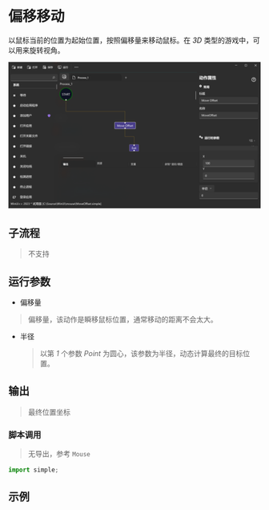 # 偏移移动 
以鼠标当前的位置为起始位置，按照偏移量来移动鼠标。在 *3D* 类型的游戏中，可以用来旋转视角。


![MoveOffset](./images/09.png ':size=90%')


## 子流程
> 不支持


## 运行参数

* 偏移量
> 偏移量，该动作是瞬移鼠标位置，通常移动的距离不会太大。
* 半径
  > 以第 *1* 个参数 *Point* 为圆心，该参数为半径，动态计算最终的目标位置。

## 输出
> 最终位置坐标

### 脚本调用
> 无导出，参考 `Mouse`
```python
import simple;

```

## 示例


